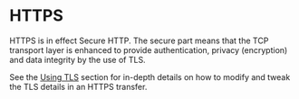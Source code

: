 # HTTPS

HTTPS is in effect Secure HTTP. The secure part means that the TCP transport
layer is enhanced to provide authentication, privacy (encryption) and data
integrity by the use of TLS.

See the [Using TLS](../usingcurl/tls.md) section for in-depth details on how
to modify and tweak the TLS details in an HTTPS transfer.


